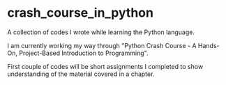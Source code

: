 # crash_course_in_python
A collection of codes I wrote while learning the Python language. 

I am currently working my way through "Python Crash Course - A Hands-On, Project-Based Introduction to Programming".

First couple of codes will be short assignments I completed to show understanding of the material covered in a chapter.

